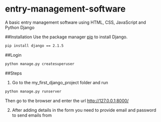 # entry-management-software
A basic entry management software using HTML, CSS, JavaScript and Python Django

##Installation
Use the package manager [pip](https://pip.pypa.io/en/stable/) to install Django.

```bash
pip install django == 2.1.5
```

##Login
```bash
python manage.py createsuperuser
```

##Steps
1. Go to the my_first_django_project folder and run
```bash
python manage.py runserver
```
Then go to the browser and enter the url http://127.0.0.1:8000/

2. After adding details in the form you need to provide email and password to send emails from
